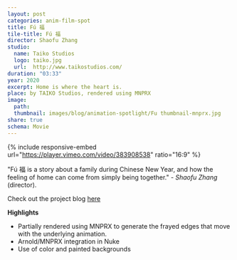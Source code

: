 ```yaml
---
layout: post
categories: anim-film-spot
title: Fú 福
tile-title: Fú 福
director: Shaofu Zhang
studio:
  name: Taiko Studios
  logo: taiko.jpg
  url:  http://www.taikostudios.com/
duration: "03:33"
year: 2020
excerpt: Home is where the heart is.
place: by TAIKO Studios, rendered using MNPRX
image:
  path:
  thumbnail: images/blog/animation-spotlight/Fu thumbnail-mnprx.jpg
share: true
schema: Movie
---
```


{% include responsive-embed url="https://player.vimeo.com/video/383908538" ratio="16:9" %}

"Fú 福 is a story about a family during Chinese New Year, and how the feeling of home can come from simply being together." - _Shaofu Zhang_ (director).

Check out the project blog [here](http://www.taikostudios.com/fuacute-airbnb.html)

**Highlights**
* Partially rendered using MNPRX to generate the frayed edges that move with the underlying animation.
* Arnold/MNPRX integration in Nuke
* Use of color and painted backgrounds
